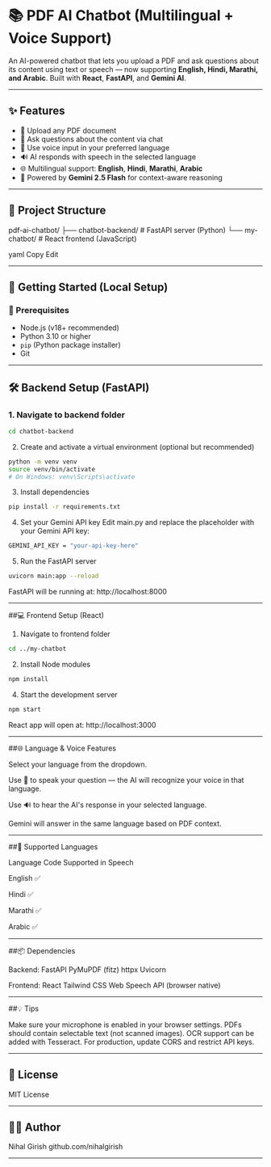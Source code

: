 # 📚 PDF AI Chatbot (Multilingual + Voice Support)

An AI-powered chatbot that lets you upload a PDF and ask questions about its content using text or speech — now supporting **English, Hindi, Marathi, and Arabic**. Built with **React**, **FastAPI**, and **Gemini AI**.

---

## ✨ Features

- 📄 Upload any PDF document
- 💬 Ask questions about the content via chat
- 🎤 Use voice input in your preferred language
- 🔊 AI responds with speech in the selected language
- 🌐 Multilingual support: **English**, **Hindi**, **Marathi**, **Arabic**
- 🧠 Powered by **Gemini 2.5 Flash** for context-aware reasoning

---

## 📁 Project Structure

pdf-ai-chatbot/
├── chatbot-backend/ # FastAPI server (Python)
└── my-chatbot/ # React frontend (JavaScript)

yaml
Copy
Edit

---

## 🚀 Getting Started (Local Setup)

### 🧱 Prerequisites

- Node.js (v18+ recommended)
- Python 3.10 or higher
- `pip` (Python package installer)
- Git

---

## 🛠️ Backend Setup (FastAPI)

### 1. Navigate to backend folder

```bash
cd chatbot-backend
```
2. Create and activate a virtual environment (optional but recommended)
```bash
python -m venv venv
source venv/bin/activate
# On Windows: venv\Scripts\activate
```
3. Install dependencies
```bash
pip install -r requirements.txt
```
4. Set your Gemini API key
Edit main.py and replace the placeholder with your Gemini API key:
```bash
GEMINI_API_KEY = "your-api-key-here"
```
5. Run the FastAPI server
```bash
uvicorn main:app --reload
```
FastAPI will be running at: http://localhost:8000

---

##💻 Frontend Setup (React)

1. Navigate to frontend folder
```bash
cd ../my-chatbot
```
2. Install Node modules
```bash
npm install
```
4. Start the development server
```bash
npm start
```
React app will open at: http://localhost:3000

---

##🌐 Language & Voice Features

Select your language from the dropdown.

Use 🎤 to speak your question — the AI will recognize your voice in that language.

Use 🔊 to hear the AI's response in your selected language.

Gemini will answer in the same language based on PDF context.

---

##🧪 Supported Languages

Language	Code	Supported in Speech

English	✅

Hindi	✅

Marathi ✅

Arabic ✅

---

##📦 Dependencies

Backend:
FastAPI
PyMuPDF (fitz)
httpx
Uvicorn

Frontend:
React
Tailwind CSS
Web Speech API (browser native)

---

##💡 Tips

Make sure your microphone is enabled in your browser settings.
PDFs should contain selectable text (not scanned images). OCR support can be added with Tesseract.
For production, update CORS and restrict API keys.

---

## 📃 License

MIT License

---

## 🧑‍💻 Author

Nihal Girish
github.com/nihalgirish

---
